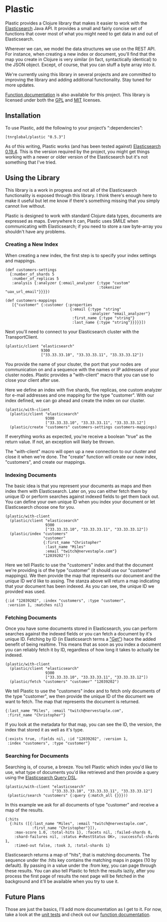 Plastic
=======

Plastic provides a Clojure library that makes it easier to work with
the [Elasticsearch](http://www.elasticsearch.org/) Java API. It
provides a small and fairly concise set of functions that cover most
of what you might need to get data in and out of Elasticsearch.

Wherever we can, we model the data structures we use on the REST
API. For instance, when creating a new index or document, you'll find
that the map you create in Clojure is very similar (in fact,
syntactically identical) to the JSON object. Except, of course, that
you can stuff a byte array into it.

We're currently using this library in several projects and are
committed to improving the library and adding additional
functionality. Stay tuned for more updates.

[Function documentation](http://cmiles74.github.com/plastic/) is also
available for this project. This library is licensed under both the
[GPL](https://github.com/tnr-global/bishop/blob/master/GPL-LICENSE.txt)
and
[MIT](https://github.com/tnr-global/bishop/blob/master/MIT-LICENSE.txt)
licenses.

Installation
------------

To use Plastic, add the following to your project’s “:dependencies”:

    [tnrglobal/plastic "0.5.3"]

As of this writing, Plastic works (and has been tested against)
[Elasticsearch 0.19.4](http://www.elasticsearch.org/blog/2012/05/21/0.19.4-released.html). This
is the version required by the project, you might get things working
with a newer or older version of the Elasticsearch but it's not
something that I've tried.

Using the Library
-----------------

This library is a work in progress and not all of the Elasticsearch
functionality is exposed through this library. I think there's enough
here to make it useful but let me know if there's something missing
that you simply cannot live without.

Plastic is designed to work with standard Clojure data types,
documents are expressed as maps. Everywhere it can, Plastic uses SMILE
when communicating with Elasticsearch; if you need to store a raw
byte-array you shouldn't have any problems.

### Creating a New Index

When creating a new index, the first step is to specify your index
settings and mappings.

    (def customers-settings
      {:number_of_shards 5
	   :number_of_replicas 5
	   :analysis {:analyzer {:email_analyzer {:type "custom"
                                              :tokenizer "uax_url_email"}}}})

	(def customers-mappings
	   [{"customer" {:customer {:properties
	                             {:email {:type "string"
	                                      :analyzer "email_analyzer"}
							      :first_name {:type "string"}
								  :last_name {:type "string"}}}}}])

Next you'll need to connect to your Elasticsearch cluster with the
TransportClient.

    (plastic/client "elasticsearch"
  	            	9300
                    ["33.33.33.10", "33.33.33.11", "33.33.33.12"])

You provide the name of your clsuter, the port that your nodes are
communication on and a sequence with the names or IP addresses of your
cluster nodes. Plastic provides a "with-client" macro that you can use
to close your client after use.

Here we define an index with five shards, five replicas, one custom
analyzer for e-mail addresses and one mapping for the type
"customer". With our index defined, we can go ahead and create the
index on our cluster.

    (plastic/with-client
	  (plastic/client "elasticsearch"
  					  9300
                      ["33.33.33.10", "33.33.33.11", "33.33.33.12"]
	  (plastic/create "customers" customers-settings customers-mappings)

If everything works as expected, you're receive a boolean "true" as
the return value. If not, an exception will likely be thrown.

The "with-client" macro will open up a new connection to our cluster
and close it when we're done. The "create" function will create our
new index, "customers", and create our mappings.

### Indexing Documents

The basic idea is that you represent your documents as maps and then
index them with Elasticsearch. Later on, you can either fetch them by
unique ID or perform searches against indexed fields to get them back
out. You can define your own unique ID when you index your document or
let Elasticsearch choose one for you.

    (plastic/with-client
	  (plastic/client "elasticsearch"
	                  9300
                      ["33.33.33.10", "33.33.33.11", "33.33.33.12"])
	  (plastic/index "customers"
	                 "customer"
	                 {:first_name "Christopher"
					  :last_name "Miles"
					  :email "twitch@nervestaple.com"}
				     "12039202"))

Here we tell Plastic to use the "customers" index and that the
document we're providing is of the type "customer" (it should use our
"customer" mappings). We then provide the map that represents our
document and the unique ID we'd like to assing. The stanza above will
return a map indicating that your document has been indexed. As you
can see, the unique ID we provided was used.

    {:id "12039202", :index "customers", :type "customer",
	 :version 1, :matches nil}

### Fetching Documents

Once you have some documents stored in Elasticsearch, you can perform
searches against the indexed fields or you can fetch a document by
it's unique ID. Fetching by ID (in Elasticsearch terms a
["Get"](http://www.elasticsearch.org/guide/reference/api/get.html))
hace the added benefit of being realtime. This means that as soon as
you index a document you can reliably fetch it by ID, regardless of
how long it takes to actually be indexed.

    (plastic/with-client
	  (plastic/client "elasticsearch"
	                  9300
                      ["33.33.33.10", "33.33.33.11", "33.33.33.12"])
	  (plastic/fetch "customers" "customer" "12039202")

We tell Plastic to use the "customers" index and to fetch only
documents of the type "customer", we then provide the unique ID of the
document we want to fetch. The map that represents the document is
returned.

    {:last_name "Miles", :email "twitch@nervestaple.com",
	 :first_name "Christopher"}

If you look at the metadata for that map, you can see the ID, the
version, the index that stored it as well as it's type.

    {:exists true, :fields nil, :id "12039202", :version 1,
	 :index "customers", :type "customer"}

### Searching for Documents

Searching is, of course, a breeze. You tell Plastic which index you'd
like to use, what type of documents you'd like retrieved and then
provide a query using the
[Elasticsearch Query DSL](http://www.elasticsearch.org/guide/reference/query-dsl/).

    (plastic/with-client "elasticsearch"
                         ["33.33.33.10", "33.33.33.11", "33.33.33.12"]
	 (plastic/search "customers" {:query {:match_all {}}}))

In this example we ask for all documents of type "customer" and
receive a map of the results.

    {:hits
	  {:hits ([{:last_name "Miles", :email "twitch@nervestaple.com",
	            :first_name "Christopher"}]),
	    :max-score 1.0, :total-hits 1}, :facets nil, :failed-shards 0,
		:shard-failures nil, :status #<RestStatus OK>, :successful-shards 1,
		:timed-out false, :took 3, :total-shards 1}

Elasticsearch returns a map of "hits", that is matching documents. The
sequence under the :hits key contains the matching maps in pages (10
by default). By passing in a value under the :from key, you can page
through these results. You can also tell Plastic to fetch the results
lazily, after you process the first page of results the next page will
be fetched in the background and it'll be available when you try to
use it.

Future Plans
------------

Those are just the basics, I'll add more documentation as I get to
it. For now, take a look at the
[unit tests](https://github.com/cmiles74/plastic/blob/master/test/com/tnrglobal/plastic/test/core.clj)
and check out our
[function documentation](http://cmiles74.github.com/plastic/).
